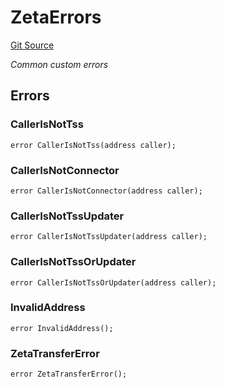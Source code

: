 # ZetaErrors
[Git Source](https://github.com/zeta-chain/protocol-contracts/blob/main/v2/v2/v2/contracts/evm/legacy/ZetaErrors.sol)

*Common custom errors*


## Errors
### CallerIsNotTss

```solidity
error CallerIsNotTss(address caller);
```

### CallerIsNotConnector

```solidity
error CallerIsNotConnector(address caller);
```

### CallerIsNotTssUpdater

```solidity
error CallerIsNotTssUpdater(address caller);
```

### CallerIsNotTssOrUpdater

```solidity
error CallerIsNotTssOrUpdater(address caller);
```

### InvalidAddress

```solidity
error InvalidAddress();
```

### ZetaTransferError

```solidity
error ZetaTransferError();
```

